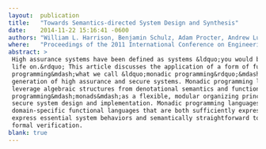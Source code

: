 ```yaml
---
layout:  publication
title:   "Towards Semantics-directed System Design and Synthesis"
date:    2014-11-22 15:16:41 -0600
authors: "William L. Harrison, Benjamin Schulz, Adam Procter, Andrew Lukefahr, and Gerard Allwein"
where:   "Proceedings of the 2011 International Conference on Engineering of Reconfigurable Systems and Algorithms (ERSA'11), Las Vegas, July 2011. Invited paper"
abstract: >
 High assurance systems have been defined as systems &ldquo;you would bet your
 life on.&rdquo; This article discusses the application of a form of functional
 programming&mdash;what we call &ldquo;monadic programming&rdquo;&mdash;to the
 generation of high assurance and secure systems. Monadic programming languages
 leverage algebraic structures from denotational semantics and functional
 programming&mdash;monads&mdash;as a flexible, modular organizing principle for
 secure system design and implementation. Monadic programming languages are
 domain-specific functional languages that are both sufficiently expressive to
 express essential system behaviors and semantically straightforward to support
 formal verification.  
blank: true
---
```

